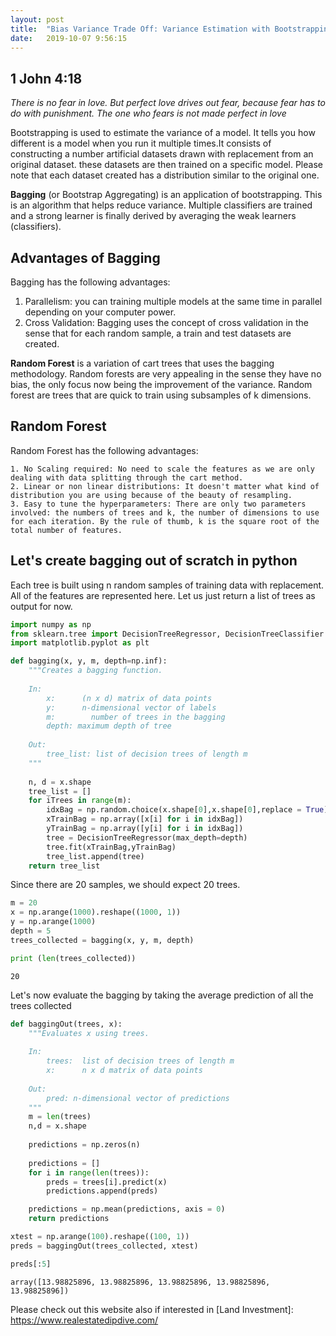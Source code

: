 ```yaml
---
layout: post
title:  "Bias Variance Trade Off: Variance Estimation with Bootstrapping!"
date:   2019-10-07 9:56:15 
---
```


<h2>1 John 4:18</h2>


<em>There is no fear in love. But perfect love drives out fear, because fear has to do with punishment. The one who fears is not made perfect in love </em>





Bootstrapping is used to estimate the variance of a model. It tells you how different is a model when you run it multiple times.It consists of constructing a number artificial datasets drawn with replacement from an original dataset. these datasets are then trained on a specific model. Please note that each dataset created has a distribution similar to the original one.

**Bagging** (or Bootstrap Aggregating) is an application of bootstrapping. This is an algorithm that helps reduce variance. Multiple classifiers are trained and a strong learner is finally derived by averaging the weak learners (classifiers).

<h2>Advantages of Bagging</h2>

<p>
Bagging has the following advantages:
    
1. Parallelism: you can training multiple models at the same time in parallel depending on your computer power.
2. Cross Validation: Bagging uses the concept of cross validation in the sense that for each random sample, a train and test datasets are created.


</p>

**Random Forest** is a variation of cart trees that uses the bagging methodology. Random forests are very appealing in the sense they have no bias, the only focus now being the improvement of the variance. Random forest are trees that are quick to train using subsamples of k dimensions.

<h2>Random Forest</h2>

<p>
Random Forest has the following advantages:
    
    1. No Scaling required: No need to scale the features as we are only dealing with data splitting through the cart method.
    2. Linear or non linear distributions: It doesn't matter what kind of distribution you are using because of the beauty of resampling.
    3. Easy to tune the hyperparameters: There are only two parameters involved: the numbers of trees and k, the number of dimensions to use for each iteration. By the rule of thumb, k is the square root of the total number of features.
</p>

<h2>Let's create bagging out of scratch in python</h2>

Each tree is built using n random samples of training data with replacement. All of the features are represented here. Let us just return a list of trees as output for now.


```python
import numpy as np
from sklearn.tree import DecisionTreeRegressor, DecisionTreeClassifier
import matplotlib.pyplot as plt
```


```python
def bagging(x, y, m, depth=np.inf):
    """Creates a bagging function.
    
    In:
        x:      (n x d) matrix of data points
        y:      n-dimensional vector of labels
        m:        number of trees in the bagging
        depth: maximum depth of tree
        
    Out:
        tree_list: list of decision trees of length m
    """
    
    n, d = x.shape
    tree_list = []
    for iTrees in range(m):
        idxBag = np.random.choice(x.shape[0],x.shape[0],replace = True)    
        xTrainBag = np.array([x[i] for i in idxBag])  
        yTrainBag = np.array([y[i] for i in idxBag])
        tree = DecisionTreeRegressor(max_depth=depth)
        tree.fit(xTrainBag,yTrainBag)
        tree_list.append(tree)
    return tree_list
```

Since there are 20 samples, we should expect 20 trees. 


```python
m = 20
x = np.arange(1000).reshape((1000, 1))
y = np.arange(1000)
depth = 5
trees_collected = bagging(x, y, m, depth)
```


```python
print (len(trees_collected))
```

    20
    

Let's now evaluate the bagging by taking the average prediction of all the trees collected


```python
def baggingOut(trees, x):
    """Evaluates x using trees.
    
    In:
        trees:  list of decision trees of length m
        x:      n x d matrix of data points
        
    Out:
        pred: n-dimensional vector of predictions
    """
    m = len(trees)
    n,d = x.shape
    
    predictions = np.zeros(n)
    
    predictions = []
    for i in range(len(trees)):
        preds = trees[i].predict(x)
        predictions.append(preds)

    predictions = np.mean(predictions, axis = 0)  
    return predictions
```


```python
xtest = np.arange(100).reshape((100, 1))
preds = baggingOut(trees_collected, xtest)
```


```python
preds[:5]
```




    array([13.98825896, 13.98825896, 13.98825896, 13.98825896, 13.98825896])



Please check out this website also if interested in [Land Investment]: https://www.realestatedipdive.com/


```python

```
